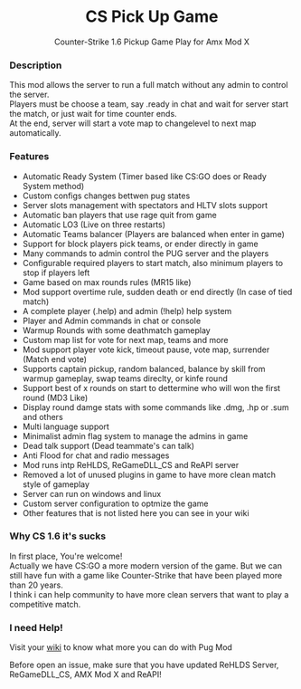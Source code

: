<h1 align="center">CS Pick Up Game</h1>
<p align="center">Counter-Strike 1.6 Pickup Game Play for Amx Mod X</p>
  
<h3>Description</h3>
<p>
This mod allows the server to run a full match without any admin to control the server.<br>
Players must be choose a team, say .ready in chat and wait for server start the match, or just wait for time counter ends.<br>
At the end, server will start a vote map to changelevel to next map automatically.<br>
</p>

<h3>Features</h3>
<ul>
<li>Automatic Ready System (Timer based like CS:GO does or Ready System method)</li>
<li>Custom configs changes bettwen pug states</li>
<li>Server slots management with spectators and HLTV slots support</li>
<li>Automatic ban players that use rage quit from game</li>
<li>Automatic LO3 (Live on three restarts)</li>
<li>Automatic Teams balancer (Players are balanced when enter in game)</li>
<li>Support for block players pick teams, or ender directly in game</li>
<li>Many commands to admin control the PUG server and the players</li>
<li>Configurable required players to start match, also minimum players to stop if players left</li>
<li>Game based on max rounds rules (MR15 like)</li>
<li>Mod support overtime rule, sudden death or end directly (In case of tied match)</li>
<li>A complete player (.help) and admin (!help) help system</li>
<li>Player and Admin commands in chat or console</li>
<li>Warmup Rounds with some deathmatch gameplay</li>
<li>Custom map list for vote for next map, teams and more</li>
<li>Mod support player vote kick, timeout pause, vote map, surrender (Match end vote)</li>
<li>Supports captain pickup, random balanced, balance by skill from warmup gameplay, swap teams direclty, or kinfe round</li>
<li>Support best of x rounds on start to dettermine who will won the first round (MD3 Like)</li>
<li>Display round damge stats with some commands like .dmg, .hp or .sum and others</li>
<li>Multi language support</li>
<li>Minimalist admin flag system to manage the admins in game</li>
<li>Dead talk support (Dead teammate's can talk)</li>
<li>Anti Flood for chat and radio messages</li>
<li>Mod runs intp ReHLDS, ReGameDLL_CS and ReAPI server</li>
<li>Removed a lot of unused plugins in game to have more clean match style of gameplay</li>
<li>Server can run on windows and linux</li>
<li>Custom server configuration to optmize the game</li>
<li>Other features that is not listed here you can see in your wiki</li>
</ul>

<h3>Why CS 1.6 it's sucks</h3>
<p>
In first place, You're welcome!<br>
Actually we have CS:GO a more modern version of the game. But we can still have fun with a game like Counter-Strike that have been played more than 20 years.<br>
I think i can help community to have more clean servers that want to play a competitive match.
</p>

<h3>I need Help!</h3>
<p>Visit your <a href="https://github.com/SmileYzn/PugMod/wiki">wiki</a> to know what more you can do with Pug Mod</p>
<p>Before open an issue, make sure that you have updated ReHLDS Server, ReGameDLL_CS, AMX Mod X and ReAPI!</p>
